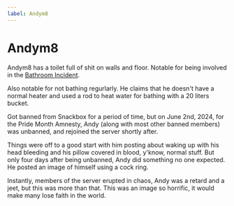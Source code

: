 ```yaml
---
label: Andym8
---
```


# Andym8

Andym8 has a toilet full of shit on walls and floor. Notable for being involved in the [Bathroom Incident](/incidents/bathroom).

Also notable for not bathing regurlarly. He claims that he doesn't have a normal heater and used a rod to heat water for bathing with a 20 liters bucket.

Got banned from Snackbox for a period of time, but on June 2nd, 2024, for the Pride Month Amnesty, Andy (along with most other banned members) was unbanned, and rejoined the server shortly after.

Things were off to a good start with him posting about waking up with his head bleeding and his pillow covered in blood, y'know, normal stuff. But only four days after being unbanned, Andy did something no one expected. He posted an image of himself using a cock ring.

Instantly, members of the server erupted in chaos, Andy was a retard and a jeet, but this was more than that. This was an image so horrific, it would make many lose faith in the world.
